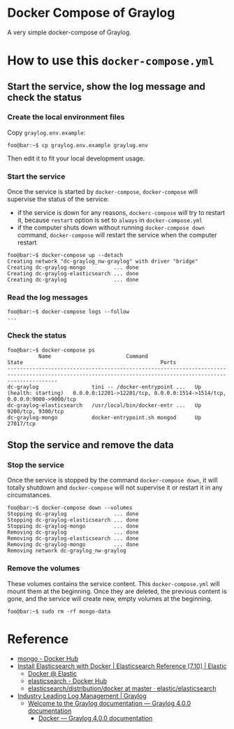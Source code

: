 # Docker Compose of Graylog

A very simple docker-compose of Graylog.

# How to use this `docker-compose.yml`

## Start the service, show the log message and check the status

### Create the local environment files

Copy `graylog.env.example`:

```console
foo@bar:~$ cp graylog.env.example graylog.env
```

Then edit it to fit your local development usage.

### Start the service

Once the service is started by `docker-compose`, `docker-compose` will supervise the
status of the service:
* if the service is down for any reasons, `dockerc-compose` will try to restart it,
  because `restart` option is set to `always` in `docker-compose.yml`
* if the computer shuts down without running `docker-compose down` command,
  `docker-compose` will restart the service when the computer restart

```console
foo@bar:~$ docker-compose up --detach
Creating network "dc-graylog_nw-graylog" with driver "bridge"
Creating dc-graylog-mongo         ... done
Creating dc-graylog-elasticsearch ... done
Creating dc-graylog               ... done
```

### Read the log messages
```console
foo@bar:~$ docker-compose logs --follow
...
```

### Check the status

```console
foo@bar:~$ docker-compose ps
          Name                        Command                       State                                            Ports
------------------------------------------------------------------------------------------------------------------------------------------------------------
dc-graylog                 tini -- /docker-entrypoint ...   Up (health: starting)   0.0.0.0:12201->12201/tcp, 0.0.0.0:1514->1514/tcp, 0.0.0.0:9000->9000/tcp
dc-graylog-elasticsearch   /usr/local/bin/docker-entr ...   Up                      9200/tcp, 9300/tcp
dc-graylog-mongo           docker-entrypoint.sh mongod      Up                      27017/tcp
```

## Stop the service and remove the data

### Stop the service

Once the service is stopped by the command `docker-compose down`, it will totally
shutdown and `docker-compose` will not supervise it or restart it in any circumstances.

```console
foo@bar:~$ docker-compose down --volumes
Stopping dc-graylog               ... done
Stopping dc-graylog-elasticsearch ... done
Stopping dc-graylog-mongo         ... done
Removing dc-graylog               ... done
Removing dc-graylog-elasticsearch ... done
Removing dc-graylog-mongo         ... done
Removing network dc-graylog_nw-graylog
```

### Remove the volumes

These volumes contains the service content. This `docker-compose.yml` will mount them
at the beginning. Once they are deleted, the previous content is gone, and the service
will create new, empty volumes at the beginning.

```console
foo@bar:~$ sudo rm -rf mongo-data
```

# Reference

* [mongo - Docker Hub](https://hub.docker.com/_/mongo)
* [Install Elasticsearch with Docker | Elasticsearch Reference [7.10] | Elastic](https://www.elastic.co/guide/en/elasticsearch/reference/current/docker.html)
  * [Docker @ Elastic](https://www.docker.elastic.co/)
  * [elasticsearch - Docker Hub](https://hub.docker.com/_/elasticsearch)
  * [elasticsearch/distribution/docker at master · elastic/elasticsearch](https://github.com/elastic/elasticsearch/tree/master/distribution/docker)
* [Industry Leading Log Management | Graylog](https://www.graylog.org/)
  * [Welcome to the Graylog documentation — Graylog 4.0.0 documentation](https://docs.graylog.org/en/4.0/)
    * [Docker — Graylog 4.0.0 documentation](https://docs.graylog.org/en/4.0/pages/installation/docker.html)

